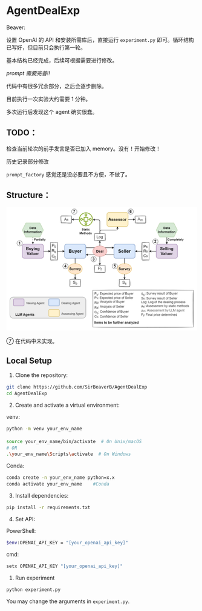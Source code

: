 # AgentDealExp

Beaver:

设置 OpenAI 的 API 和安装所需库后，直接运行 `experiment.py` 即可。循环结构已写好，但目前只会执行第一轮。

基本结构已经完成，后续可根据需要进行修改。

_prompt 需要完善!!_

代码中有很多冗余部分，之后会逐步删除。

目前执行一次实验大约需要 1 分钟。

多次运行后发现这个 agent 确实很蠢。

## TODO：

检查当前轮次的前手发言是否已加入 memory。没有！开始修改！

历史记录部分修改

`prompt_factory` 感觉还是没必要且不方便，不做了。

## Structure：

![alt text](image-1.png)

⑦ 在代码中未实现。

## Local Setup

1. Clone the repository:
```bash
git clone https://github.com/SirBeaverB/AgentDealExp
cd AgentDealExp
```

2. Create and activate a virtual environment:

venv:
```bash
python -m venv your_env_name

source your_env_name/bin/activate  # On Unix/macOS
# OR
.\your_env_name\Scripts\activate  # On Windows
```
Conda:
```bash
conda create -n your_env_name python=x.x 
conda activate your_env_name    #Conda

```

3. Install dependencies:
```bash
pip install -r requirements.txt
```

4. Set API:

PowerShell:
```bash
$env:OPENAI_API_KEY = "[your_openai_api_key]"
```
cmd:
```bash
setx OPENAI_API_KEY "[your_openai_api_key]"
```

1. Run experiment
```bash
python experiment.py
```
You may change the arguments in `experiment.py`.